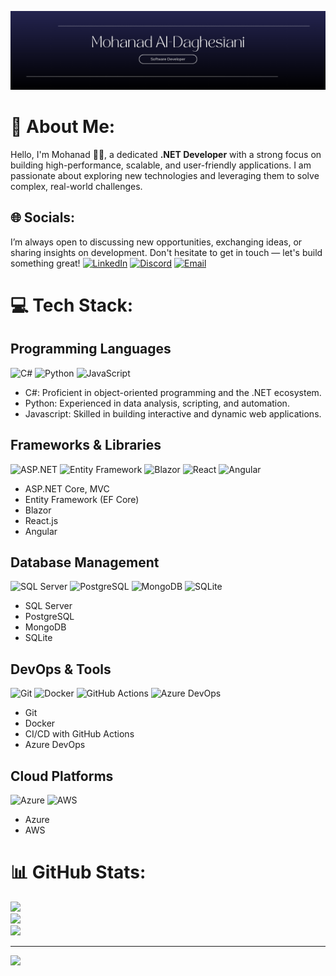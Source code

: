 ![Header Image](Banner.png)

# 💫 About Me:
Hello, I'm Mohanad 🙋‍♂️, a dedicated **.NET Developer** with a strong focus on building high-performance, scalable, and user-friendly applications. I am passionate about exploring new technologies and leveraging them to solve complex, real-world challenges.

## 🌐 Socials:
I’m always open to discussing new opportunities, exchanging ideas, or sharing insights on development. Don't hesitate to get in touch — let's build something great!
[![LinkedIn](https://img.shields.io/badge/LinkedIn-%230077B5.svg?logo=linkedin&logoColor=white)](https://linkedin.com/in/al-daghestani) 
[![Discord](https://img.shields.io/badge/Discord-%237289DA.svg?logo=discord&logoColor=white)](https://discord.gg/mohald_3) 
[![Email](https://img.shields.io/badge/Email-D14836?logo=gmail&logoColor=white&style=flat-square)](mailto:mohanad.aldaghestani@gmail.com)

# 💻 Tech Stack:
## Programming Languages
![C#](https://img.shields.io/badge/-C%23-239120?logo=csharp&logoColor=white&style=flat-square) ![Python](https://img.shields.io/badge/-Python-3776AB?logo=python&logoColor=white&style=flat-square) ![JavaScript](https://img.shields.io/badge/-JavaScript-F7DF1E?logo=javascript&logoColor=black&style=flat-square)
- C#: Proficient in object-oriented programming and the .NET ecosystem.
- Python: Experienced in data analysis, scripting, and automation.
- Javascript: Skilled in building interactive and dynamic web applications.

## Frameworks & Libraries
![ASP.NET](https://img.shields.io/badge/-ASP.NET%20Core-5C2D91?logo=aspdotnet&logoColor=white&style=flat-square) ![Entity Framework](https://img.shields.io/badge/-Entity%20Framework-7A8B8B?logo=entity-framework&logoColor=white&style=flat-square) ![Blazor](https://img.shields.io/badge/-Blazor-4E5B5B?logo=blazor&logoColor=white&style=flat-square) ![React](https://img.shields.io/badge/-React.js-61DAFB?logo=react&logoColor=black&style=flat-square) ![Angular](https://img.shields.io/badge/-Angular-DD0031?logo=angular&logoColor=white&style=flat-square)
- ASP.NET Core, MVC  
- Entity Framework (EF Core)  
- Blazor  
- React.js  
- Angular  

## Database Management
![SQL Server](https://img.shields.io/badge/-SQL%20Server-CC2927?logo=microsoft-sql-server&logoColor=white&style=flat-square) ![PostgreSQL](https://img.shields.io/badge/-PostgreSQL-336791?logo=postgresql&logoColor=white&style=flat-square) ![MongoDB](https://img.shields.io/badge/-MongoDB-47A248?logo=mongodb&logoColor=white&style=flat-square) ![SQLite](https://img.shields.io/badge/-SQLite-003B57?logo=sqlite&logoColor=white&style=flat-square)
- SQL Server  
- PostgreSQL  
- MongoDB  
- SQLite  

## DevOps & Tools
![Git](https://img.shields.io/badge/-Git-F05032?logo=git&logoColor=white&style=flat-square) ![Docker](https://img.shields.io/badge/-Docker-2496ED?logo=docker&logoColor=white&style=flat-square) ![GitHub Actions](https://img.shields.io/badge/-CI%2FCD%20with%20GitHub%20Actions-2088FF?logo=github-actions&logoColor=white&style=flat-square) ![Azure DevOps](https://img.shields.io/badge/-Azure%20DevOps-0078D4?logo=azuredevops&logoColor=white&style=flat-square)
- Git  
- Docker  
- CI/CD with GitHub Actions  
- Azure DevOps  

## Cloud Platforms
![Azure](https://img.shields.io/badge/-Azure-0078D4?logo=microsoftazure&logoColor=white&style=flat-square) ![AWS](https://img.shields.io/badge/-AWS-232F3E?logo=amazonaws&logoColor=white&style=flat-square)
- Azure  
- AWS  


# 📊 GitHub Stats:
![](https://github-readme-stats.vercel.app/api?username=mohald-3&theme=dark&hide_border=false&include_all_commits=false&count_private=false)<br/>
![](https://github-readme-streak-stats.herokuapp.com/?user=mohald-3&theme=dark&hide_border=false)<br/>
![](https://github-readme-stats.vercel.app/api/top-langs/?username=mohald-3&theme=dark&hide_border=false&include_all_commits=false&count_private=false&layout=compact)

---
[![](https://visitcount.itsvg.in/api?id=mohald-3&icon=0&color=9)](https://visitcount.itsvg.in)

<!-- Proudly created with GPRM ( https://gprm.itsvg.in ) -->
